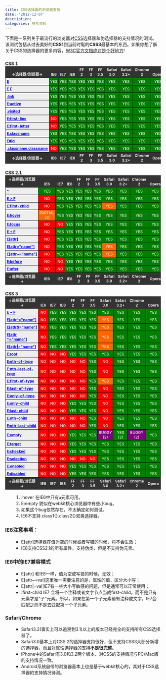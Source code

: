 ```yaml
---
title: CSS选择器的浏览器支持
date: '2012-12-07'
description:
categories: 参考资料
---
```

<link rel="stylesheet" href="http://labs.qianduan.net/css-selector/style/fancybox.css" />
<style>
table.testOverview{margin:10px 0;padding:0;border-collapse:collapse;border:0;font-size:12px;}
table.testOverview caption{text-align:left;margin:10px 0 0;padding:0;font-weight:bold;text-transform:uppercase;font-size:14px}
table.testOverview thead th,table.testOverview tfoot th,table.testOverview foot th{text-align:center;background:#333;border:1px solid #333;color:#eee;padding:3px 5px}
table.testOverview foot th{border-bottom:1px solid #000;}
table.testOverview thead th{ vertical-align: bottom}
table.testOverview tbody th{text-align:left;padding:0;background:#eee;border:1px solid #000}
table.testOverview tbody th.specHeader{text-align:center;text-transform:uppercase}
table.testOverview td{text-align:center;padding:2px 3px;border:1px solid #000;width:90px;text-transform:uppercase}
table.testOverview th a{display:block;padding:4px;text-decoration:underline;color:blue}
table.testOverview th a:visited{color:purple}
table.testOverview th a:hover{background:#eee;text-decoration:none}
.fullSupport{background:green;color:#fff}
.partialSupport{background:#f60;color:#fff}
.noSupport{background:red;color:#fff}
.buggySupport{background:purple;color:#fff}
ol,ul{ margin-left:2em;}
ol li{ list-style-type:decimal}
ul li{ list-style-type: square}
</style>
<script src="http://labs.qianduan.net/css-selector/js/jquery.js"></script>
<script src="http://labs.qianduan.net/css-selector/js/jquery.fancybox.js"></script>
<script src="http://labs.qianduan.net/css-selector/js/jquery.easing.1.3.js"></script>
<script src="/assets/twitter/javascripts/page/css-selector-support.js"></script>
<p>下面是一系列关于最流行的浏览器对<abbr title="级联样式表(Cascading Style Sheets)">CSS</abbr>选择器和伪选择器的支持情况的测试。该测试包括从过去美好的<strong>CSS1</strong>到当前时髦的<strong>CSS3</strong>最基本的东西。如果你想了解关于CSS的选择器的更多内容，<a href="http://www.w3.org/TR/2005/WD-css3-selectors-20051215/" title="W3C Working Draft 15 December 2005" target="_blank">W3C官方文档绝对是个好地方</a>!</p>
<table summary="CSS 1 selectors" class="testOverview" border="1" cellspacing="0">
    <caption>
    CSS 1
    </caption>
    <thead>
        <tr>
            <th>↓选择器/浏览器→</th>
            <th scope="col"><strong title="Internet Explorer 6.0.3790.1830">IE6</strong></th>
            <th scope="col"><strong title="Internet Explorer 7.0.5730.13">IE7</strong></th>
            <th scope="col"><strong title="Internet Explorer 8.0.6001.18702">IE8</strong></th>
            <th scope="col"><strong title="Mozilla Firefox 2.0.0.14">FF 2</strong></th>
            <th scope="col"><strong title="Mozilla Firefox 3.0.6">FF 3</strong></th>
            <th scope="col"><strong title="Mozilla Firefox 3.5">FF 3.5</strong></th>
            <th scope="col"><strong title="Safari 3.0">Safari 3.0</strong></th>
            <th scope="col"><strong title="Safari 3.2+">Safari 3.2+</strong></th>
            <th scope="col"><strong title="Chrome 2.0.172.39">Chrome 2</strong></th>
            <th scope="col"><strong title="Opera 9.64">Opera</strong></th>
        </tr>
    </thead>
    <tfoot>
        <tr>
            <th>↓选择器/浏览器→</th>
            <th scope="col"><strong title="Internet Explorer 6.0.3790.1830">IE6</strong></th>
            <th scope="col"><strong title="Internet Explorer 7.0.5730.13">IE7</strong></th>
            <th scope="col"><strong title="Internet Explorer 8.0.6001.18702">IE8</strong></th>
            <th scope="col"><strong title="Mozilla Firefox 2.0.0.14">FF 2</strong></th>
            <th scope="col"><strong title="Mozilla Firefox 3.0.6">FF 3</strong></th>
            <th scope="col"><strong title="Mozilla Firefox 3.5">FF 3.5</strong></th>
            <th scope="col"><strong title="Safari 3.0">Safari 3.0</strong></th>
            <th scope="col"><strong title="Safari 3.2+">Safari 3.2+</strong></th>
            <th scope="col"><strong title="Chrome 2.0.172.39">Chrome 2</strong></th>
            <th scope="col"><strong title="Opera 9.64">Opera</strong></th>
        </tr>
    </tfoot>
    <tbody>
        <tr>
            <th scope="row"><a href="http://labs.qianduan.net/css-selector/examples/element.html" title="E" class="iframe">E</a></th>
            <td class="fullSupport"><span>Yes</span></td>
            <td class="fullSupport"><span>Yes</span></td>
            <td class="fullSupport"><span>Yes</span></td>
            <td class="fullSupport"><span>Yes</span></td>
            <td class="fullSupport"><span>Yes</span></td>
            <td class="fullSupport"><span>Yes</span></td>
            <td class="fullSupport"><span>Yes</span></td>
            <td class="fullSupport"><span>Yes</span></td>
            <td class="fullSupport"><span>Yes</span></td>
            <td class="fullSupport"><span>Yes</span></td>
        </tr>
        <tr>
            <th scope="row"><a href="http://labs.qianduan.net/css-selector/examples/descendant.html" title="E F" class="iframe">E F</a></th>
            <td class="fullSupport"><span>Yes</span></td>
            <td class="fullSupport"><span>Yes</span></td>
            <td class="fullSupport"><span>Yes</span></td>
            <td class="fullSupport"><span>Yes</span></td>
            <td class="fullSupport"><span>Yes</span></td>
            <td class="fullSupport"><span>Yes</span></td>
            <td class="fullSupport"><span>Yes</span></td>
            <td class="fullSupport"><span>Yes</span></td>
            <td class="fullSupport"><span>Yes</span></td>
            <td class="fullSupport"><span>Yes</span></td>
        </tr>
        <tr>
            <th scope="row"><a href="http://labs.qianduan.net/css-selector/examples/link.html" title=":link" class="iframe">:link</a></th>
            <td class="fullSupport"><span>Yes</span></td>
            <td class="fullSupport"><span>Yes</span></td>
            <td class="fullSupport"><span>Yes</span></td>
            <td class="fullSupport"><span>Yes</span></td>
            <td class="fullSupport"><span>Yes</span></td>
            <td class="fullSupport"><span>Yes</span></td>
            <td class="fullSupport"><span>Yes</span></td>
            <td class="fullSupport"><span>Yes</span></td>
            <td class="fullSupport"><span>Yes</span></td>
            <td class="fullSupport"><span>Yes</span></td>
        </tr>
        <tr>
            <th scope="row"><a href="http://labs.qianduan.net/css-selector/examples/active.html" title="E:active" class="iframe">E:active</a></th>
            <td class="fullSupport"><span>Yes</span></td>
            <td class="fullSupport"><span>Yes</span></td>
            <td class="fullSupport"><span>Yes</span></td>
            <td class="fullSupport"><span>Yes</span></td>
            <td class="fullSupport"><span>Yes</span></td>
            <td class="fullSupport"><span>Yes</span></td>
            <td class="fullSupport"><span>Yes</span></td>
            <td class="fullSupport"><span>Yes</span></td>
            <td class="fullSupport"><span>Yes</span></td>
            <td class="fullSupport"><span>Yes</span></td>
        </tr>
        <tr>
            <th scope="row"><a href="http://labs.qianduan.net/css-selector/examples/link.html" title=":visited" class="iframe">:visited</a></th>
            <td class="fullSupport"><span>Yes</span></td>
            <td class="fullSupport"><span>Yes</span></td>
            <td class="fullSupport"><span>Yes</span></td>
            <td class="fullSupport"><span>Yes</span></td>
            <td class="fullSupport"><span>Yes</span></td>
            <td class="fullSupport"><span>Yes</span></td>
            <td class="fullSupport"><span>Yes</span></td>
            <td class="fullSupport"><span>Yes</span></td>
            <td class="fullSupport"><span>Yes</span></td>
            <td class="fullSupport"><span>Yes</span></td>
        </tr>
        <tr>
            <th scope="row"><a href="http://labs.qianduan.net/css-selector/examples/firstline.html" title="E:first-line" class="iframe">E:first-line</a></th>
            <td class="noSupport"><span>No</span></td>
            <td class="fullSupport"><span>Yes</span></td>
            <td class="fullSupport"><span>Yes</span></td>
            <td class="fullSupport"><span>Yes</span></td>
            <td class="fullSupport"><span>Yes</span></td>
            <td class="fullSupport"><span>Yes</span></td>
            <td class="fullSupport"><span>Yes</span></td>
            <td class="fullSupport"><span>Yes</span></td>
            <td class="fullSupport"><span>Yes</span></td>
            <td class="fullSupport"><span>Yes</span></td>
        </tr>
        <tr>
            <th scope="row"><a href="http://labs.qianduan.net/css-selector/examples/firstletter.html" title="E:first-line" class="iframe">E:first-letter</a></th>
            <td class="noSupport"><span>No</span></td>
            <td class="fullSupport"><span>Yes</span></td>
            <td class="fullSupport"><span>Yes</span></td>
            <td class="fullSupport"><span>Yes</span></td>
            <td class="fullSupport"><span>Yes</span></td>
            <td class="fullSupport"><span>Yes</span></td>
            <td class="fullSupport"><span>Yes</span></td>
            <td class="fullSupport"><span>Yes</span></td>
            <td class="fullSupport"><span>Yes</span></td>
            <td class="fullSupport"><span>Yes</span></td>
        </tr>
        <tr>
            <th scope="row"><a href="http://labs.qianduan.net/css-selector/examples/class.html" title="E.classname" class="iframe">E.classname</a></th>
            <td class="fullSupport"><span>Yes</span></td>
            <td class="fullSupport"><span>Yes</span></td>
            <td class="fullSupport"><span>Yes</span></td>
            <td class="fullSupport"><span>Yes</span></td>
            <td class="fullSupport"><span>Yes</span></td>
            <td class="fullSupport"><span>Yes</span></td>
            <td class="fullSupport"><span>Yes</span></td>
            <td class="fullSupport"><span>Yes</span></td>
            <td class="fullSupport"><span>Yes</span></td>
            <td class="fullSupport"><span>Yes</span></td>
        </tr>
        <tr>
            <th scope="row"><a href="http://labs.qianduan.net/css-selector/examples/id.html" title="E#id" class="iframe">E#id</a></th>
            <td class="fullSupport"><span>Yes</span></td>
            <td class="fullSupport"><span>Yes</span></td>
            <td class="fullSupport"><span>Yes</span></td>
            <td class="fullSupport"><span>Yes</span></td>
            <td class="fullSupport"><span>Yes</span></td>
            <td class="fullSupport"><span>Yes</span></td>
            <td class="fullSupport"><span>Yes</span></td>
            <td class="fullSupport"><span>Yes</span></td>
            <td class="fullSupport"><span>Yes</span></td>
            <td class="fullSupport"><span>Yes</span></td>
        </tr>
        <tr>
            <th scope="row"><a href="http://labs.qianduan.net/css-selector/examples/classname.html" title="E.classname.classname" class="iframe">.classname.classname</a></th>
            <td class="noSupport"><span>No</span></td>
            <td class="fullSupport"><span>Yes</span></td>
            <td class="fullSupport"><span>Yes</span></td>
            <td class="fullSupport"><span>Yes</span></td>
            <td class="fullSupport"><span>Yes</span></td>
            <td class="fullSupport"><span>Yes</span></td>
            <td class="fullSupport"><span>Yes</span></td>
            <td class="fullSupport"><span>Yes</span></td>
            <td class="fullSupport"><span>Yes</span></td>
            <td class="fullSupport"><span>Yes</span></td>
        </tr>
    </tbody>
</table>
<table summary="CSS 2.1 selectors" class="testOverview" border="1" cellspacing="0">
    <caption>
    CSS 2.1
    </caption>
    <thead>
        <tr>
            <th>↓选择器/浏览器→</th>
            <th scope="col"><strong title="Internet Explorer 6.0.3790.1830">IE6</strong></th>
            <th scope="col"><strong title="Internet Explorer 7.0.5730.13">IE7</strong></th>
            <th scope="col"><strong title="Internet Explorer 8.0.6001.18702">IE8</strong></th>
            <th scope="col"><strong title="Mozilla Firefox 2.0.0.14">FF 2</strong></th>
            <th scope="col"><strong title="Mozilla Firefox 3.0.6">FF 3</strong></th>
            <th scope="col"><strong title="Mozilla Firefox 3.5">FF 3.5</strong></th>
            <th scope="col"><strong title="Safari 3.0">Safari 3.0</strong></th>
            <th scope="col"><strong title="Safari 3.2+">Safari 3.2+</strong></th>
            <th scope="col"><strong title="Chrome 2.0.172.39">Chrome 2</strong></th>
            <th scope="col"><strong title="Opera 9.64">Opera</strong></th>
        </tr>
    </thead>
    <tfoot>
        <tr>
            <th>↓选择器/浏览器→</th>
            <th scope="col"><strong title="Internet Explorer 6.0.3790.1830">IE6</strong></th>
            <th scope="col"><strong title="Internet Explorer 7.0.5730.13">IE7</strong></th>
            <th scope="col"><strong title="Internet Explorer 8.0.6001.18702">IE8</strong></th>
            <th scope="col"><strong title="Mozilla Firefox 2.0.0.14">FF 2</strong></th>
            <th scope="col"><strong title="Mozilla Firefox 3.0.6">FF 3</strong></th>
            <th scope="col"><strong title="Mozilla Firefox 3.5">FF 3.5</strong></th>
            <th scope="col"><strong title="Safari 3.0">Safari 3.0</strong></th>
            <th scope="col"><strong title="Safari 3.2+">Safari 3.2+</strong></th>
            <th scope="col"><strong title="Chrome 2.0.172.39">Chrome 2</strong></th>
            <th scope="col"><strong title="Opera 9.64">Opera</strong></th>
        </tr>
    </tfoot>
    <tbody>
        <tr>
            <th scope="row"><a href="http://labs.qianduan.net/css-selector/examples/star.html" title="*" class="iframe">*</a></th>
            <td class="fullSupport"><span>Yes</span></td>
            <td class="fullSupport"><span>Yes</span></td>
            <td class="fullSupport"><span>Yes</span></td>
            <td class="fullSupport"><span>Yes</span></td>
            <td class="fullSupport"><span>Yes</span></td>
            <td class="fullSupport"><span>Yes</span></td>
            <td class="fullSupport"><span>Yes</span></td>
            <td class="fullSupport"><span>Yes</span></td>
            <td class="fullSupport"><span>Yes</span></td>
            <td class="fullSupport"><span>Yes</span></td>
        </tr>
        <tr>
            <th scope="row"><a href="http://labs.qianduan.net/css-selector/examples/directchild.html" title="E &gt; F" class="iframe">E &gt; F</a></th>
            <td class="noSupport"><span>No</span></td>
            <td class="fullSupport"><span>Yes</span></td>
            <td class="fullSupport"><span>Yes</span></td>
            <td class="fullSupport"><span>Yes</span></td>
            <td class="fullSupport"><span>Yes</span></td>
            <td class="fullSupport"><span>Yes</span></td>
            <td class="fullSupport"><span>Yes</span></td>
            <td class="fullSupport"><span>Yes</span></td>
            <td class="fullSupport"><span>Yes</span></td>
            <td class="fullSupport"><span>Yes</span></td>
        </tr>
        <tr>
            <th scope="row"><a href="http://labs.qianduan.net/css-selector/examples/firstchild.html" title="E:first-child" class="iframe">E:first-child</a></th>
            <td class="noSupport"><span>No</span></td>
            <td class="fullSupport"><span>Yes</span></td>
            <td class="fullSupport"><span>Yes</span></td>
            <td class="fullSupport"><span>Yes</span></td>
            <td class="fullSupport"><span>Yes</span></td>
            <td class="fullSupport"><span>Yes</span></td>
            <td class="partialSupport">Yes</td>
            <td class="fullSupport"><span>Yes</span></td>
            <td class="fullSupport"><span>Yes</span></td>
            <td class="fullSupport"><span>Yes</span></td>
        </tr>
        <tr>
            <th scope="row"><a href="http://labs.qianduan.net/css-selector/examples/hover.html" title="E:hover" class="iframe">E:hover</a></th>
            <td class="partialSupport"><span>Partial (1)</span></td>
            <td class="fullSupport"><span>Yes</span></td>
            <td class="fullSupport"><span>Yes</span></td>
            <td class="fullSupport"><span>Yes</span></td>
            <td class="fullSupport"><span>Yes</span></td>
            <td class="fullSupport"><span>Yes</span></td>
            <td class="fullSupport"><span>Yes</span></td>
            <td class="fullSupport"><span>Yes</span></td>
            <td class="fullSupport"><span>Yes</span></td>
            <td class="fullSupport"><span>Yes</span></td>
        </tr>
        <tr>
            <th scope="row"><a href="http://labs.qianduan.net/css-selector/examples/focus.html" title="E:focus" class="iframe">E:focus</a></th>
            <td class="noSupport"><span>No</span></td>
            <td class="noSupport"><span>No</span></td>
            <td class="fullSupport"><span>Yes</span></td>
            <td class="fullSupport"><span>Yes</span></td>
            <td class="fullSupport"><span>Yes</span></td>
            <td class="fullSupport"><span>Yes</span></td>
            <td class="fullSupport"><span>Yes</span></td>
            <td class="fullSupport"><span>Yes</span></td>
            <td class="fullSupport"><span>Yes</span></td>
            <td class="fullSupport"><span>Yes</span></td>
        </tr>
        <tr>
            <th scope="row"><a href="http://labs.qianduan.net/css-selector/examples/preceding.html" title="E + F" class="iframe">E + F</a></th>
            <td class="noSupport"><span>No</span></td>
            <td class="fullSupport"><span>Yes</span></td>
            <td class="fullSupport"><span>Yes</span></td>
            <td class="fullSupport"><span>Yes</span></td>
            <td class="fullSupport"><span>Yes</span></td>
            <td class="fullSupport"><span>Yes</span></td>
            <td class="fullSupport"><span>Yes</span></td>
            <td class="fullSupport"><span>Yes</span></td>
            <td class="fullSupport"><span>Yes</span></td>
            <td class="fullSupport"><span>Yes</span></td>
        </tr>
        <tr>
            <th scope="row"><a href="http://labs.qianduan.net/css-selector/examples/attr.html" title="E[attr]" class="iframe">E[attr]</a></th>
            <td class="noSupport"><span>No</span></td>
            <td class="fullSupport"><span>Yes</span></td>
            <td class="fullSupport"><span>Yes</span></td>
            <td class="fullSupport"><span>Yes</span></td>
            <td class="fullSupport"><span>Yes</span></td>
            <td class="fullSupport"><span>Yes</span></td>
            <td class="fullSupport"><span>Yes</span></td>
            <td class="fullSupport"><span>Yes</span></td>
            <td class="fullSupport"><span>Yes</span></td>
            <td class="fullSupport"><span>Yes</span></td>
        </tr>
        <tr>
            <th scope="row"><a href="http://labs.qianduan.net/css-selector/examples/attr_name.html" title="E[attr='name']" class="iframe">E[attr="name"]</a></th>
            <td class="noSupport"><span>No</span></td>
            <td class="fullSupport"><span>Yes</span></td>
            <td class="fullSupport"><span>Yes</span></td>
            <td class="fullSupport"><span>Yes</span></td>
            <td class="fullSupport"><span>Yes</span></td>
            <td class="fullSupport"><span>Yes</span></td>
            <td class="partialSupport">Yes</td>
            <td class="fullSupport"><span>Yes</span></td>
            <td class="fullSupport"><span>Yes</span></td>
            <td class="fullSupport"><span>Yes</span></td>
        </tr>
        <tr>
            <th scope="row"><a href="http://labs.qianduan.net/css-selector/examples/attr_name_contains.html" title="E[attr~='name']" class="iframe">E[attr~="name"]</a></th>
            <td class="noSupport"><span>No</span></td>
            <td class="fullSupport"><span>Yes</span></td>
            <td class="fullSupport"><span>Yes</span></td>
            <td class="fullSupport"><span>Yes</span></td>
            <td class="fullSupport"><span>Yes</span></td>
            <td class="fullSupport"><span>Yes</span></td>
            <td class="partialSupport">Yes</td>
            <td class="fullSupport"><span>Yes</span></td>
            <td class="fullSupport"><span>Yes</span></td>
            <td class="fullSupport"><span>Yes</span></td>
        </tr>
        <tr>
            <th scope="row"><a href="http://labs.qianduan.net/css-selector/examples/before.html" title="E:before" class="iframe">E:before</a></th>
            <td class="noSupport"><span>No</span></td>
            <td class="noSupport"><span>No</span></td>
            <td class="fullSupport"><span>Yes</span></td>
            <td class="fullSupport"><span>Yes</span></td>
            <td class="fullSupport"><span>Yes</span></td>
            <td class="fullSupport"><span>Yes</span></td>
            <td class="fullSupport"><span>Yes</span></td>
            <td class="fullSupport"><span>Yes</span></td>
            <td class="fullSupport"><span>Yes</span></td>
            <td class="fullSupport"><span>Yes</span></td>
        </tr>
        <tr>
            <th scope="row"><a href="http://labs.qianduan.net/css-selector/examples/after.html" title="E:after" class="iframe">E:after</a></th>
            <td class="noSupport"><span>No</span></td>
            <td class="noSupport"><span>No</span></td>
            <td class="fullSupport"><span>Yes</span></td>
            <td class="fullSupport"><span>Yes</span></td>
            <td class="fullSupport"><span>Yes</span></td>
            <td class="fullSupport"><span>Yes</span></td>
            <td class="fullSupport"><span>Yes</span></td>
            <td class="fullSupport"><span>Yes</span></td>
            <td class="fullSupport"><span>Yes</span></td>
            <td class="fullSupport"><span>Yes</span></td>
        </tr>
    </tbody>
</table>
<table summary="CSS 3 selectors" class="testOverview" border="1" cellspacing="0">
    <caption>
    CSS 3
    </caption>
    <thead>
        <tr>
            <th>↓选择器/浏览器→</th>
            <th scope="col"><strong title="Internet Explorer 6.0.3790.1830">IE6</strong></th>
            <th scope="col"><strong title="Internet Explorer 7.0.5730.13">IE7</strong></th>
            <th scope="col"><strong title="Internet Explorer 8.0.6001.18702">IE8</strong></th>
            <th scope="col"><strong title="Mozilla Firefox 2.0.0.14">FF 2</strong></th>
            <th scope="col"><strong title="Mozilla Firefox 3.0.6">FF 3</strong></th>
            <th scope="col"><strong title="Mozilla Firefox 3.5">FF 3.5</strong></th>
            <th scope="col"><strong title="Safari 3.0">Safari 3.0</strong></th>
            <th scope="col"><strong title="Safari 3.2+">Safari 3.2+</strong></th>
            <th scope="col"><strong title="Chrome 2.0.172.39">Chrome 2</strong></th>
            <th scope="col"><strong title="Opera 9.64">Opera</strong></th>
        </tr>
    </thead>
    <tfoot>
        <tr>
            <th>↓选择器/浏览器→</th>
            <th scope="col"><strong title="Internet Explorer 6.0.3790.1830">IE6</strong></th>
            <th scope="col"><strong title="Internet Explorer 7.0.5730.13">IE7</strong></th>
            <th scope="col"><strong title="Internet Explorer 8.0.6001.18702">IE8</strong></th>
            <th scope="col"><strong title="Mozilla Firefox 2.0.0.14">FF 2</strong></th>
            <th scope="col"><strong title="Mozilla Firefox 3.0.6">FF 3</strong></th>
            <th scope="col"><strong title="Mozilla Firefox 3.5">FF 3.5</strong></th>
            <th scope="col"><strong title="Safari 3.0">Safari 3.0</strong></th>
            <th scope="col"><strong title="Safari 3.2+">Safari 3.2+</strong></th>
            <th scope="col"><strong title="Chrome 2.0.172.39">Chrome 2</strong></th>
            <th scope="col"><strong title="Opera 9.64">Opera</strong></th>
        </tr>
    </tfoot>
    <tbody>
        <tr>
            <th scope="row"><a href="http://labs.qianduan.net/css-selector/examples/preceding2.html" title="E ~ F" class="iframe">E ~ F</a></th>
            <td class="noSupport"><span>No</span></td>
            <td class="fullSupport"><span>Yes</span></td>
            <td class="fullSupport"><span>Yes</span></td>
            <td class="fullSupport"><span>Yes</span></td>
            <td class="fullSupport"><span>Yes</span></td>
            <td class="fullSupport"><span>Yes</span></td>
            <td class="fullSupport"><span>Yes</span></td>
            <td class="fullSupport"><span>Yes</span></td>
            <td class="fullSupport"><span>Yes</span></td>
            <td class="fullSupport"><span>Yes</span></td>
        </tr>
        <tr>
            <th scope="row"><a href="http://labs.qianduan.net/css-selector/examples/attr_name_begins_part.html" title="E[attr^='name']" class="iframe">E[attr^="name"]</a></th>
            <td class="noSupport"><span>No</span></td>
            <td class="fullSupport"><span>Yes</span></td>
            <td class="fullSupport"><span>Yes</span></td>
            <td class="fullSupport"><span>Yes</span></td>
            <td class="fullSupport"><span>Yes</span></td>
            <td class="fullSupport"><span>Yes</span></td>
            <td class="partialSupport">Yes</td>
            <td class="fullSupport"><span>Yes</span></td>
            <td class="fullSupport"><span>Yes</span></td>
            <td class="fullSupport"><span>Yes</span></td>
        </tr>
        <tr>
            <th scope="row"><a href="http://labs.qianduan.net/css-selector/examples/attr_name_ends_part.html" title="E[attr$='name']" class="iframe">E[attr$="name"]</a></th>
            <td class="noSupport"><span>No</span></td>
            <td class="fullSupport"><span>Yes</span></td>
            <td class="fullSupport"><span>Yes</span></td>
            <td class="fullSupport"><span>Yes</span></td>
            <td class="fullSupport"><span>Yes</span></td>
            <td class="fullSupport"><span>Yes</span></td>
            <td class="partialSupport"><span>Yes</span></td>
            <td class="fullSupport"><span>Yes</span></td>
            <td class="fullSupport"><span>Yes</span></td>
            <td class="fullSupport"><span>Yes</span></td>
        </tr>
        <tr>
            <th scope="row"><a href="http://labs.qianduan.net/css-selector/examples/attr_name_contains_star.html" title="E[attr *='name']" class="iframe">E[attr *="name"]</a></th>
            <td class="noSupport"><span>No</span></td>
            <td class="fullSupport"><span>Yes</span></td>
            <td class="fullSupport"><span>Yes</span></td>
            <td class="fullSupport"><span>Yes</span></td>
            <td class="fullSupport"><span>Yes</span></td>
            <td class="fullSupport"><span>Yes</span></td>
            <td class="partialSupport"><span>Yes</span></td>
            <td class="fullSupport"><span>Yes</span></td>
            <td class="fullSupport"><span>Yes</span></td>
            <td class="fullSupport"><span>Yes</span></td>
        </tr>
        <tr>
            <th scope="row"><a href="http://labs.qianduan.net/css-selector/examples/attr_name_begins.html" title="E[attr|='name']" class="iframe">E[attr|="name"]</a></th>
            <td class="noSupport"><span>No</span></td>
            <td class="fullSupport"><span>Yes</span></td>
            <td class="fullSupport"><span>Yes</span></td>
            <td class="fullSupport"><span>Yes</span></td>
            <td class="fullSupport"><span>Yes</span></td>
            <td class="fullSupport"><span>Yes</span></td>
            <td class="partialSupport">Yes</td>
            <td class="fullSupport"><span>Yes</span></td>
            <td class="fullSupport"><span>Yes</span></td>
            <td class="fullSupport"><span>Yes</span></td>
        </tr>
        <tr>
            <th scope="row"><a href="http://labs.qianduan.net/css-selector/examples/root.html" title="E:root" class="iframe">E:root</a></th>
            <td class="noSupport"><span>No</span></td>
            <td class="noSupport"><span>No</span></td>
            <td class="noSupport"><span>No</span></td>
            <td class="fullSupport"><span>Yes</span></td>
            <td class="fullSupport"><span>Yes</span></td>
            <td class="fullSupport"><span>Yes</span></td>
            <td class="fullSupport"><span>Yes</span></td>
            <td class="fullSupport"><span>Yes</span></td>
            <td class="fullSupport"><span>Yes</span></td>
            <td class="fullSupport"><span>Yes</span></td>
        </tr>
        <tr>
            <th scope="row"><a href="http://labs.qianduan.net/css-selector/examples/nthoftype.html" title="E:nth-of-type" class="iframe">E:nth-of-type</a></th>
            <td class="noSupport"><span>No</span></td>
            <td class="noSupport"><span>No</span></td>
            <td class="noSupport"><span>No</span></td>
            <td class="noSupport"><span>No</span></td>
            <td class="noSupport"><span>No</span></td>
            <td class="fullSupport"><span>Yes</span></td>
            <td class="noSupport"><span>No</span></td>
            <td class="fullSupport"><span>Yes</span></td>
            <td class="fullSupport"><span>Yes</span></td>
            <td class="fullSupport"><span>Yes</span></td>
        </tr>
        <tr>
            <th scope="row"><a href="http://labs.qianduan.net/css-selector/examples/nth_last_oftype.html" title="E:nth-last-of-type" class="iframe">E:nth-last-of-type</a></th>
            <td class="noSupport"><span>No</span></td>
            <td class="noSupport"><span>No</span></td>
            <td class="noSupport"><span>No</span></td>
            <td class="noSupport"><span>No</span></td>
            <td class="noSupport"><span>No</span></td>
            <td class="fullSupport"><span>Yes</span></td>
            <td class="noSupport"><span>No</span></td>
            <td class="fullSupport"><span>Yes</span></td>
            <td class="fullSupport"><span>Yes</span></td>
            <td class="fullSupport"><span>Yes</span></td>
        </tr>
        <tr>
            <th scope="row"><a href="http://labs.qianduan.net/css-selector/examples/firstoftype.html" title="E:first-of-type" class="iframe">E:first-of-type</a></th>
            <td class="noSupport"><span>No</span></td>
            <td class="noSupport"><span>No</span></td>
            <td class="noSupport"><span>No</span></td>
            <td class="noSupport"><span>No</span></td>
            <td class="noSupport"><span>No</span></td>
            <td class="fullSupport"><span>Yes</span></td>
            <td class="partialSupport">Yes</td>
            <td class="fullSupport"><span>Yes</span></td>
            <td class="fullSupport"><span>Yes</span></td>
            <td class="fullSupport"><span>Yes</span></td>
        </tr>
        <tr>
            <th scope="row"><a href="http://labs.qianduan.net/css-selector/examples/lastoftype.html" title="E:last-of-type" class="iframe">E:last-of-type</a></th>
            <td class="noSupport"><span>No</span></td>
            <td class="noSupport"><span>No</span></td>
            <td class="noSupport"><span>No</span></td>
            <td class="noSupport"><span>No</span></td>
            <td class="noSupport"><span>No</span></td>
            <td class="fullSupport"><span>Yes</span></td>
            <td class="noSupport"><span>No</span></td>
            <td class="fullSupport"><span>Yes</span></td>
            <td class="fullSupport"><span>Yes</span></td>
            <td class="fullSupport"><span>Yes</span></td>
        </tr>
        <tr>
            <th scope="row"><a href="http://labs.qianduan.net/css-selector/examples/onlyoftype.html" title="E:only-of-type" class="iframe">E:only-of-type</a></th>
            <td class="noSupport"><span>No</span></td>
            <td class="noSupport"><span>No</span></td>
            <td class="noSupport"><span>No</span></td>
            <td class="noSupport"><span>No</span></td>
            <td class="noSupport"><span>No</span></td>
            <td class="fullSupport"><span>Yes</span></td>
            <td class="noSupport"><span>No</span></td>
            <td class="fullSupport"><span>Yes</span></td>
            <td class="fullSupport"><span>Yes</span></td>
            <td class="fullSupport"><span>Yes</span></td>
        </tr>
        <tr>
            <th scope="row"><a href="http://labs.qianduan.net/css-selector/examples/onlychild.html" title="E:only-child" class="iframe">E:only-child</a></th>
            <td class="noSupport"><span>No</span></td>
            <td class="noSupport"><span>No</span></td>
            <td class="noSupport"><span>No</span></td>
            <td class="fullSupport"><span>Yes</span></td>
            <td class="fullSupport"><span>Yes</span></td>
            <td class="fullSupport"><span>Yes</span></td>
            <td class="noSupport"><span>No</span></td>
            <td class="fullSupport"><span>Yes</span></td>
            <td class="fullSupport"><span>Yes</span></td>
            <td class="fullSupport"><span>Yes</span></td>
        </tr>
        <tr>
            <th scope="row"><a href="http://labs.qianduan.net/css-selector/examples/lastchild.html" title="E:last-child" class="iframe">E:last-child</a></th>
            <td class="noSupport"><span>No</span></td>
            <td class="noSupport"><span>No</span></td>
            <td class="noSupport"><span>No</span></td>
            <td class="fullSupport"><span>Yes</span></td>
            <td class="fullSupport"><span>Yes</span></td>
            <td class="fullSupport"><span>Yes</span></td>
            <td class="noSupport"><span>No</span></td>
            <td class="fullSupport"><span>Yes</span></td>
            <td class="fullSupport"><span>Yes</span></td>
            <td class="fullSupport"><span>Yes</span></td>
        </tr>
        <tr>
            <th scope="row"><a href="http://labs.qianduan.net/css-selector/examples/nthchild.html" title="E:nth-child" class="iframe">E:nth-child</a></th>
            <td class="noSupport"><span>No</span></td>
            <td class="noSupport"><span>No</span></td>
            <td class="noSupport"><span>No</span></td>
            <td class="noSupport"><span>No</span></td>
            <td class="noSupport"><span>No</span></td>
            <td class="fullSupport"><span>Yes</span></td>
            <td class="noSupport"><span>No</span></td>
            <td class="fullSupport"><span>Yes</span></td>
            <td class="fullSupport"><span>Yes</span></td>
            <td class="fullSupport"><span>Yes</span></td>
        </tr>
        <tr>
            <th scope="row"><a href="http://labs.qianduan.net/css-selector/examples/nth_last_child.html" title="E:nth-last-child" class="iframe">E:nth-last-child</a></th>
            <td class="noSupport"><span>No</span></td>
            <td class="noSupport"><span>No</span></td>
            <td class="noSupport"><span>No</span></td>
            <td class="noSupport"><span>No</span></td>
            <td class="noSupport"><span>No</span></td>
            <td class="fullSupport"><span>Yes</span></td>
            <td class="noSupport"><span>No</span></td>
            <td class="fullSupport"><span>Yes</span></td>
            <td class="fullSupport"><span>Yes</span></td>
            <td class="fullSupport"><span>Yes</span></td>
        </tr>
        <tr>
            <th scope="row"><a href="http://labs.qianduan.net/css-selector/examples/empty.html" title="E:empty" class="iframe">E:empty</a></th>
            <td class="noSupport"><span>No</span></td>
            <td class="noSupport"><span>No</span></td>
            <td class="noSupport"><span>No</span></td>
            <td class="fullSupport"><span>Yes</span></td>
            <td class="fullSupport"><span>Yes</span></td>
            <td class="fullSupport"><span>Yes</span></td>
            <td class="buggySupport"><span>Buggy (2)</span></td>
            <td class="fullSupport"><span>Yes (3)</span></td>
            <td class="buggySupport"><span>Buggy (2)</span></td>
            <td class="fullSupport"><span>Yes</span></td>
        </tr>
        <tr>
            <th scope="row"><a href="http://labs.qianduan.net/css-selector/examples/target.html" title="E:target" class="iframe">E:target</a></th>
            <td class="noSupport"><span>No</span></td>
            <td class="noSupport"><span>No</span></td>
            <td class="noSupport"><span>No</span></td>
            <td class="fullSupport"><span>Yes</span></td>
            <td class="fullSupport"><span>Yes</span></td>
            <td class="fullSupport"><span>Yes</span></td>
            <td class="fullSupport"><span>Yes</span></td>
            <td class="fullSupport"><span>Yes</span></td>
            <td class="fullSupport"><span>Yes</span></td>
            <td class="fullSupport"><span>Yes</span></td>
        </tr>
        <tr>
            <th scope="row"><a href="http://labs.qianduan.net/css-selector/examples/checked.html" title="E:checked" class="iframe">E:checked</a></th>
            <td class="noSupport"><span>No</span></td>
            <td class="noSupport"><span>No</span></td>
            <td class="noSupport"><span>No</span></td>
            <td class="fullSupport"><span>Yes</span></td>
            <td class="fullSupport"><span>Yes</span></td>
            <td class="fullSupport"><span>Yes</span></td>
            <td class="fullSupport"><span>Yes</span></td>
            <td class="fullSupport"><span>Yes</span></td>
            <td class="fullSupport"><span>Yes</span></td>
            <td class="fullSupport"><span>Yes</span></td>
        </tr>
        <tr>
            <th scope="row"><a href="http://labs.qianduan.net/css-selector/examples/selection.html" title="E:selection" class="iframe">E:selection</a></th>
            <td class="noSupport"><span>No</span></td>
            <td class="noSupport"><span>No</span></td>
            <td class="noSupport"><span>No</span></td>
            <td class="noSupport"><span>No</span></td>
            <td class="noSupport"><span>No</span></td>
            <td class="noSupport"><span>No</span></td>
            <td class="fullSupport"><span>Yes</span></td>
            <td class="fullSupport"><span>Yes</span></td>
            <td class="fullSupport"><span>Yes</span></td>
            <td class="fullSupport"><span>Yes</span></td>
        </tr>
        <tr>
            <th scope="row"><a href="http://labs.qianduan.net/css-selector/examples/enabled.html" title="E:enabled" class="iframe">E:enabled</a></th>
            <td class="noSupport"><span>No</span></td>
            <td class="noSupport"><span>No</span></td>
            <td class="noSupport"><span>No</span></td>
            <td class="fullSupport"><span>Yes</span></td>
            <td class="fullSupport"><span>Yes</span></td>
            <td class="fullSupport"><span>Yes</span></td>
            <td class="fullSupport"><span>Yes</span></td>
            <td class="fullSupport"><span>Yes</span></td>
            <td class="fullSupport"><span>Yes</span></td>
            <td class="fullSupport"><span>Yes</span></td>
        </tr>
        <tr>
            <th scope="row"><a href="http://labs.qianduan.net/css-selector/examples/enabled.html" title="E:disabled" class="iframe">E:disabled</a></th>
            <td class="noSupport"><span>No</span></td>
            <td class="noSupport"><span>No</span></td>
            <td class="noSupport"><span>No</span></td>
            <td class="fullSupport"><span>Yes</span></td>
            <td class="fullSupport"><span>Yes</span></td>
            <td class="fullSupport"><span>Yes</span></td>
            <td class="fullSupport"><span>Yes</span></td>
            <td class="fullSupport"><span>Yes</span></td>
            <td class="fullSupport"><span>Yes</span></td>
            <td class="fullSupport"><span>Yes</span></td>
        </tr>
    </tbody>
</table>
<ol>
    <li>:hover 在IE6中只有<code>a</code>元素可用。</li>
    <li>E:empty 貌似在webkit核心浏览器中有些小bug。</li>
    <li>如果这个bug依然存在，不太确定如何测试。</li>
    <li>IE6不支持.class1{}.class2{}双类选择器。</li>
</ol>
<h3>IE8注意事项：</h3>
<ul>
    <li>E[attr]选择器在值为空的时候或者写错的时候，将不会生效；</li>
    <li>IE8支持CSS2.1的所有属性，支持伪类，但是不支持伪元素。</li>
</ul>
<h3>IE8中的IE7兼容模式</h3>
<ul>
    <li>E[attr] 和IE8一样，值为空或写错的时候，无效；</li>
    <li>E[attr~=val]这里唯一需要注意的是，属性的值，区分大小写；</li>
    <li>E[attr|=val]IE7有一些大小写敏感的问题，但是通常可以正常使用；</li>
    <li>:first-child IE7 会将一个注释或者文字节点当成first-child，而不是只有元素才是“子”元素。所以，如果在第一个子元素前有注释或文字，IE7会匹配之而不是去匹配第一个子元素。</li>
</ul>
<h3>Safari/Chrome</h3>
<ul>
    <li>Safari3.2(事实上可以追溯到3.1)以上的版本已经完全的支持所有CSS选择器了。</li>
    <li>Safari3.0基本上对CSS 2的选择器支持很好，但不支持CSS3大部分新增的选择器，而且对属性选择器的支持<strong>不是很完整</strong>。</li>
    <li>iPhone中的Safari有3.0和3.2两个版本，对CSS的支持情况与PC/Mac版的支持情况一致。</li>
    <li>Android系统自带的浏览器基本上也是基于webkit核心的，其对于CSS选择器的支持情况待测。</li>
</ul>
